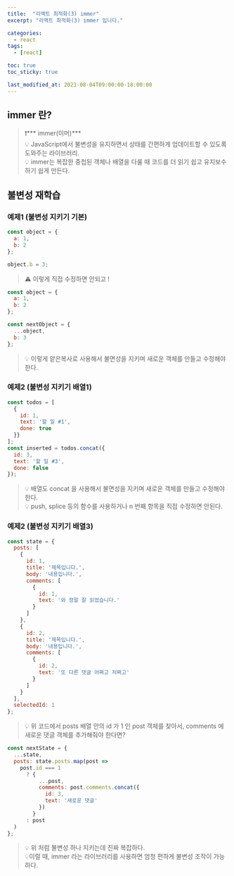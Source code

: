 ```yaml
---
title:  "리액트 최적화(3) immer"
excerpt: "리액트 최적화(3) immer 입니다."

categories:
  - react
tags:
  - [react]

toc: true
toc_sticky: true

last_modified_at: 2023-08-04T09:00:00-18:00:00
---
```


## immer 란?
> ❗*** immer(이머)***  
> 💡 JavaScript에서 불변성을 유지하면서 상태를 간편하게 업데이트할 수 있도록 도와주는 라이브러리.  
> 💡 immer는 복잡한 중첩된 객체나 배열을 다룰 때 코드를 더 읽기 쉽고 유지보수하기 쉽게 만든다.  

## 불변성 재학습  
### 예제1 (불변성 지키기 기본) 

```js
const object = {
  a: 1,
  b: 2
};

object.b = 3;

```  
> ⚠️ 이렇게 직접 수정하면 안되고 !

```js
const object = {
  a: 1,
  b: 2
};

const nextObject = {
  ...object,
  b: 3
};

```
> 💡 이렇게 얕은복사로 사용해서 불면성을 지키며 새로운 객체를 만들고 수정해야한다.
  
### 예제2 (불변성 지키기 배열1)  
```js
const todos = [
  {
    id: 1,
    text: '할 일 #1',
    done: true
  }}
];
const inserted = todos.concat({
  id: 3,
  text: '할 일 #3',
  done: false
});

```

> 💡 배열도 concat 을 사용해서 불면성을 지키며 새로운 객체를 만들고 수정해야한다.  
> 💡 push, splice 등의 함수를 사용하거나 n 번째 항목을 직접 수정하면 안된다.

### 예제2 (불변성 지키기 배열3)  
```js
const state = {
  posts: [
    {
      id: 1,
      title: '제목입니다.',
      body: '내용입니다.',
      comments: [
        {
          id: 1,
          text: '와 정말 잘 읽었습니다.'
        }
      ]
    },
    {
      id: 2,
      title: '제목입니다.',
      body: '내용입니다.',
      comments: [
        {
          id: 2,
          text: '또 다른 댓글 어쩌고 저쩌고'
        }
      ]
    }
  ],
  selectedId: 1
};

```

> 💡 위 코드에서 posts 배열 안의 id 가 1 인 post 객체를 찾아서, comments 에 새로운 댓글 객체를 추가해줘야 한다면? 

```js
const nextState = {
  ...state,
  posts: state.posts.map(post =>
    post.id === 1
      ? {
          ...post,
          comments: post.comments.concat({
            id: 3,
            text: '새로운 댓글'
          })
        }
      : post
  )
};

```

> 💡 위 처럼 불변성 하나 지키는데 진짜 복잡하다.  
> 💡이럴 때, immer 라는 라이브러리를 사용하면 엄청 편하게 불변성 조작이 가능하다.

